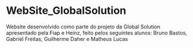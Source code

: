 # WebSite_GlobalSolution
 Website desenvolvido como parte do projeto da Global Solution apresentado pela Fiap e Heinz, feito pelos seguintes alunos: Bruno Bastos, Gabriel Freitas, Guilherme Daher e Matheus Lucas 
